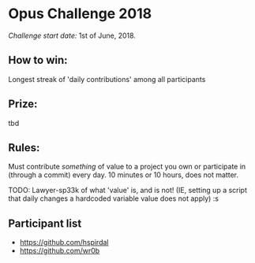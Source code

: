 # Opus Challenge 2018
*Challenge start date:* 1st of June, 2018.

## How to win:
Longest streak of 'daily contributions' among all participants

## Prize: 
tbd

## Rules:
Must contribute *something* of value to a project you own or participate in (through a commit) every day. 10 minutes or 10 hours, does not matter.

TODO: Lawyer-sp33k of what 'value' is, and is not! (IE, setting up a script that daily changes a hardcoded variable value does not apply) :s

## Participant list
* https://github.com/hspirdal
* https://github.com/wr0b
